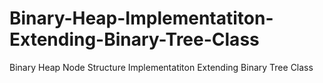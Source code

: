 # Binary-Heap-Implementatiton-Extending-Binary-Tree-Class
Binary Heap Node Structure Implementatiton Extending Binary Tree Class
